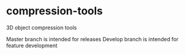 # compression-tools
3D object compression tools

Master branch is intended for releases
Develop branch is intended for feature development
